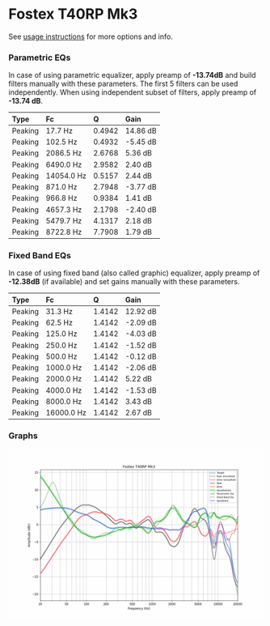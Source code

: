 # Fostex T40RP Mk3
See [usage instructions](https://github.com/jaakkopasanen/AutoEq#usage) for more options and info.

### Parametric EQs
In case of using parametric equalizer, apply preamp of **-13.74dB** and build filters manually
with these parameters. The first 5 filters can be used independently.
When using independent subset of filters, apply preamp of **-13.74 dB**.

| Type    | Fc         |      Q | Gain     |
|:--------|:-----------|:-------|:---------|
| Peaking | 17.7 Hz    | 0.4942 | 14.86 dB |
| Peaking | 102.5 Hz   | 0.4932 | -5.45 dB |
| Peaking | 2086.5 Hz  | 2.6768 | 5.36 dB  |
| Peaking | 6490.0 Hz  | 2.9582 | 2.40 dB  |
| Peaking | 14054.0 Hz | 0.5157 | 2.44 dB  |
| Peaking | 871.0 Hz   | 2.7948 | -3.77 dB |
| Peaking | 966.8 Hz   | 0.9384 | 1.41 dB  |
| Peaking | 4657.3 Hz  | 2.1798 | -2.40 dB |
| Peaking | 5479.7 Hz  | 4.1317 | 2.18 dB  |
| Peaking | 8722.8 Hz  | 7.7908 | 1.79 dB  |

### Fixed Band EQs
In case of using fixed band (also called graphic) equalizer, apply preamp of **-12.38dB**
(if available) and set gains manually with these parameters.

| Type    | Fc         |      Q | Gain     |
|:--------|:-----------|:-------|:---------|
| Peaking | 31.3 Hz    | 1.4142 | 12.92 dB |
| Peaking | 62.5 Hz    | 1.4142 | -2.09 dB |
| Peaking | 125.0 Hz   | 1.4142 | -4.03 dB |
| Peaking | 250.0 Hz   | 1.4142 | -1.52 dB |
| Peaking | 500.0 Hz   | 1.4142 | -0.12 dB |
| Peaking | 1000.0 Hz  | 1.4142 | -2.06 dB |
| Peaking | 2000.0 Hz  | 1.4142 | 5.22 dB  |
| Peaking | 4000.0 Hz  | 1.4142 | -1.53 dB |
| Peaking | 8000.0 Hz  | 1.4142 | 3.43 dB  |
| Peaking | 16000.0 Hz | 1.4142 | 2.67 dB  |

### Graphs
![](./Fostex%20T40RP%20Mk3.png)